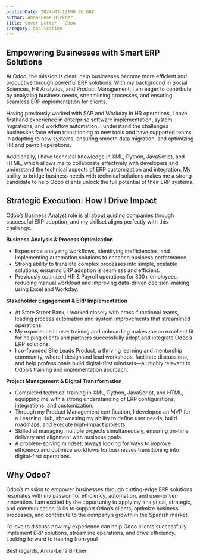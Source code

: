 ```yaml
---
publishDate: 2024-03-12T00:00:00Z
author: Anna-Lena Birkner
title: Cover Letter - Odoo
category: Application
---
```

## Empowering Businesses with Smart ERP Solutions

At Odoo, the mission is clear: help businesses become more efficient and productive through powerful ERP solutions. With my background in Social Sciences, HR Analytics, and Product Management, I am eager to contribute by analyzing business needs, streamlining processes, and ensuring seamless ERP implementation for clients.

Having previously worked with SAP and Workday in HR operations, I have firsthand experience in enterprise software implementation, system migrations, and workflow automation. I understand the challenges businesses face when transitioning to new tools and have supported teams in adapting to new systems, ensuring smooth data migration, and optimizing HR and payroll operations.

Additionally, I have technical knowledge in XML, Python, JavaScript, and HTML, which allows me to collaborate effectively with developers and understand the technical aspects of ERP customization and integration. My ability to bridge business needs with technical solutions makes me a strong candidate to help Odoo clients unlock the full potential of their ERP systems.

## Strategic Execution: How I Drive Impact

Odoo’s Business Analyst role is all about guiding companies through successful ERP adoption, and my skillset aligns perfectly with this challenge.

**Business Analysis & Process Optimization**
- Experience analyzing workflows, identifying inefficiencies, and implementing automation solutions to enhance business performance.
- Strong ability to translate complex processes into simple, scalable solutions, ensuring ERP adoption is seamless and efficient.
- Previously optimized HR & Payroll operations for 800+ employees, reducing manual workload and improving data-driven decision-making using Excel and Workday.

**Stakeholder Engagement & ERP Implementation**
- At State Street Bank, I worked closely with cross-functional teams, leading process automation and system improvements that streamlined operations.
- My experience in user training and onboarding makes me an excellent fit for helping clients and partners successfully adopt and integrate Odoo’s ERP solutions.
- I co-founded She Leads Product, a thriving learning and mentorship community, where I design and lead workshops, facilitate discussions, and help professionals build digital-first mindsets—all highly relevant to Odoo’s training and implementation approach.

**Project Management & Digital Transformation**
- Completed technical training in XML, Python, JavaScript, and HTML, equipping me with a strong understanding of ERP configurations, integrations, and customization.
- Through my Product Management certification, I developed an MVP for a Learning Hub, showcasing my ability to define user needs, build roadmaps, and execute high-impact projects.
- Skilled at managing multiple projects simultaneously, ensuring on-time delivery and alignment with business goals.
- A problem-solving mindset, always looking for ways to improve efficiency and optimize workflows for businesses transitioning into digital-first operations.

## Why Odoo?

Odoo’s mission to empower businesses through cutting-edge ERP solutions resonates with my passion for efficiency, automation, and user-driven innovation. I am excited by the opportunity to apply my analytical, strategic, and communication skills to support Odoo’s clients, optimize business processes, and contribute to the company’s growth in the Spanish market.

I’d love to discuss how my experience can help Odoo clients successfully implement ERP solutions, streamline operations, and drive efficiency. Looking forward to hearing from you!

Best regards,
Anna-Lena Birkner
